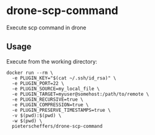 # drone-scp-command

Execute scp command in drone

## Usage

Execute from the working directory:

```
docker run --rm \
  -e PLUGIN_KEY="$(cat ~/.ssh/id_rsa)" \
  -e PLUGIN_PORT=22 \
  -e PLUGIN_SOURCE=my_local_file \
  -e PLUGIN_TARGET=myuser@somehost:/path/to/remote \
  -e PLUGIN_RECURSIVE=true \
  -e PLUGIN_COMPRESSION=true \
  -e PLUGIN_PRESERVE_TIMESTAMPS=true \
  -v $(pwd):$(pwd) \
  -w $(pwd) \
  pieterscheffers/drone-scp-command
```
